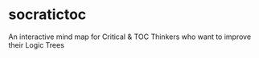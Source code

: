 # socratictoc
An interactive mind map for Critical &amp; TOC Thinkers who want to improve their Logic Trees
